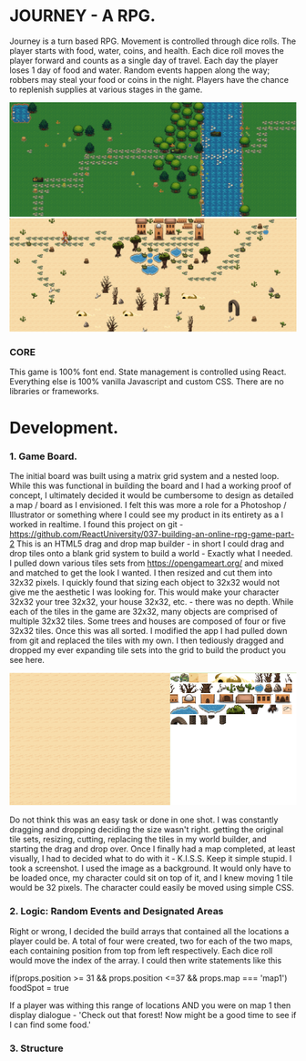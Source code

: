 # JOURNEY -  A RPG. 
Journey is a turn based RPG. Movement is controlled through dice rolls. The player starts with food,
water, coins, and health. Each dice roll moves the player forward and counts as a single day of travel. 
Each day the player loses 1 day of food and water. Random events happen along the way; 
robbers may steal your food or coins in the night. Players have the chance to replenish supplies at various stages in the game.

<img src="read_me_images/map1.png" width="600">  <img src="read_me_images/map2.png" width="600"> 

### CORE
This game is 100% font end. State management is controlled using React. Everything else is 100% vanilla Javascript and custom CSS. There are no libraries or frameworks. 

# Development. 
### 1.  Game Board. 

  The initial board was built using a matrix grid system and a nested loop. While this was functional in building the board and I had a working proof of concept, I ultimately decided it would be cumbersome to design as detailed a map / board as I envisioned. I felt this was more a role for a Photoshop / Illustrator or something where I could see my product in its entirety as a I worked in realtime. I found this project on git - https://github.com/ReactUniversity/037-building-an-online-rpg-game-part-2
This is an HTML5 drag and drop map builder - in short I could drag and drop tiles onto a blank grid system to build a world - Exactly what I needed. I pulled down various tiles sets from https://opengameart.org/ and mixed and matched to get the look I wanted. I then resized and cut them into 32x32 pixels. I quickly found that sizing each object to 32x32 would not give me the aesthetic I was looking for. This would make your character 32x32 your tree 32x32, your house 32x32, etc. - there was no depth. While each of the tiles in the game are 32x32, many objects are comprised of multiple 32x32 tiles. Some trees and houses are composed of four or five 32x32 tiles. Once this was all sorted. I modified the app I had pulled down from git and replaced the tiles with my own. I then tediously dragged and dropped my ever expanding tile sets into the grid to build the product you see here. 

<img src="read_me_images/builder.png" width="600"> 

Do not think this was an easy task or done in one shot. I was constantly dragging and dropping deciding the size wasn't right. getting the original tile sets, resizing, cutting, replacing the tiles in my world builder, and starting the drag and drop over. 
  Once I finally had a map completed, at least visually, I had to decided what to do with it - K.I.S.S. Keep it simple stupid. I took a screenshot. I used the image as a background. It would only have to be loaded once, my character could sit on top of it, and I knew moving 1 tile would be 32 pixels. The character could easily be moved using simple CSS.
  
### 2. Logic: Random Events and Designated Areas

Right or wrong, I decided the build arrays that contained all the locations a player could be. A total of four were created, two for each of the two maps, each containing position from top from left respectively. Each dice roll would move the index of the array. I could then write statements like this

if(props.position >= 31 && props.position <=37 && props.map === 'map1') foodSpot = true

If  a player was withing this range of locations AND you were on map 1 then display dialogue - 'Check out that forest! Now might be a good time to see if I can find some food.'

### 3. Structure









